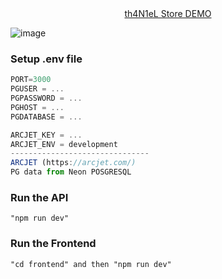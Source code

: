 <div align="center">
<a href="https://product-store-y5xa.onrender.com/">th4N1eL Store DEMO</a>
</div>

![image](https://github.com/user-attachments/assets/6a7f6f3b-b18e-4ab8-ab9a-17f874789bfb)


### Setup .env file

```js
PORT=3000
PGUSER = ...
PGPASSWORD = ...
PGHOST = ...
PGDATABASE = ...

ARCJET_KEY = ...
ARCJET_ENV = development
-------------------------------
ARCJET (https://arcjet.com/)
PG data from Neon POSGRESQL
```

### Run the API

```shell
"npm run dev"
```

### Run the Frontend

```shell
"cd frontend" and then "npm run dev"
```
